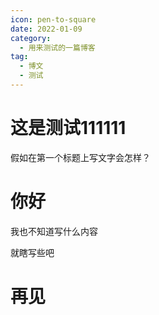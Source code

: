 ```yaml
---
icon: pen-to-square
date: 2022-01-09
category:
  - 用来测试的一篇博客
tag:
  - 博文
  - 测试
---
```

# 这是测试111111
假如在第一个标题上写文字会怎样？
# 你好

我也不知道写什么内容

就瞎写些吧


# 再见
